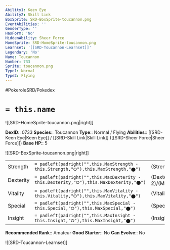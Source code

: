 ```yaml
---
Ability1: Keen Eye
Ability2: Skill Link
BoxSprite: SRD-BoxSprite-toucannon.png
EventAbilities: ''
GenderType: ''
HasForm: 'No'
HiddenAbility: Sheer Force
HomeSprite: SRD-HomeSprite-toucannon.png
Learnset: '[[SRD-Toucannon-Learnset]]'
Legendary: 'No'
Name: Toucannon
Number: 733
Sprite: toucannon.png
Type1: Normal
Type2: Flying
---
```


#PokeroleSRD/Pokedex

# `= this.name`

![[SRD-HomeSprite-toucannon.png|right]]

**DexID**:: 0733
**Species**:: Toucannon
**Type**:: Normal / Flying
**Abilities**:: [[SRD-Keen Eye|Keen Eye]] / [[SRD-Skill Link|Skill Link]] ([[SRD-Sheer Force|Sheer Force]])
**Base HP**:: 5

![[SRD-BoxSprite-toucannon.png|right]]

|           |                                                                                        |                                          |
| --------- | -------------------------------------------------------------------------------------- | ---------------------------------------- |
| Strength  | `= padleft(padright("",this.MaxStrength - this.Strength,"⭘"),this.MaxStrength,"⬤")`    | (Strength::3)/(MaxStrength::7)   |
| Dexterity | `= padleft(padright("",this.MaxDexterity - this.Dexterity,"⭘"),this.MaxDexterity,"⬤")` | (Dexterity:: 2)/(MaxDexterity::4) |
| Vitality  | `= padleft(padright("",this.MaxVitality - this.Vitality,"⭘"),this.MaxVitality,"⬤")`    | (Vitality::2)/(MaxVitality::5)   |
| Special   | `= padleft(padright("",this.MaxSpecial - this.Special,"⭘"),this.MaxSpecial,"⬤")`       | (Special::2)/(MaxSpecial::5)     |
| Insight   | `= padleft(padright("",this.MaxInsight - this.Insight,"⭘"),this.MaxInsight,"⬤")`       | (Insight::2)/(MaxInsight::5)     |

**Recommended Rank**:: Amateur
**Good Starter**:: No
**Can Evolve**:: No

![[SRD-Toucannon-Learnset]]